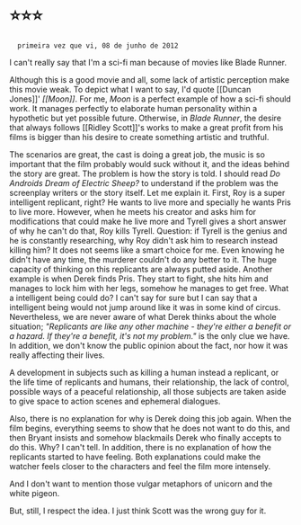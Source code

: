 # ⭐⭐⭐

	  primeira vez que vi, 08 de junho de 2012

I can't really say that I'm a sci-fi man because of movies like Blade Runner.

Although this is a good movie and all, some lack of artistic perception make this movie weak. To depict what I want to say, I'd quote [[Duncan Jones]]' _[[Moon]]_. For me, _Moon_ is a perfect example of how a sci-fi should work. It manages perfectly to elaborate human personality within a hypothetic but yet possible future. Otherwise, in _Blade Runner_, the desire that always follows [[Ridley Scott]]'s works to make a great profit from his films is bigger than his desire to create something artistic and truthful.

The scenarios are great, the cast is doing a great job, the music is so important that the film probably would suck without it, and the ideas behind the story are great. The problem is how the story is told. I should read _Do Androids Dream of Electric Sheep?_ to understand if the problem was the screenplay writers or the story itself. Let me explain it. First, Roy is a super intelligent replicant, right? He wants to live more and specially he wants Pris to live more. However, when he meets his creator and asks him for modifications that could make he live more and Tyrell gives a short answer of why he can't do that, Roy kills Tyrell. Question: if Tyrell is the genius and he is constantly researching, why Roy didn't ask him to research instead killing him? It does not seems like a smart choice for me. Even knowing he didn't have any time, the murderer couldn't do any better to it. The huge capacity of thinking on this replicants are always putted aside. Another example is when Derek finds Pris. They start to fight, she hits him and manages to lock him with her legs, somehow he manages to get free. What a intelligent being could do? I can't say for sure but I can say that a intelligent being would not jump around like it was in some kind of circus. Nevertheless, we are never aware of what Derek thinks about the whole situation; _"Replicants are like any other machine - they're either a benefit or a hazard. If they're a benefit, it's not my problem."_ is the only clue we have. In addition, we don't know the public opinion about the fact, nor how it was really affecting their lives.

A development in subjects such as killing a human instead a replicant, or the life time of replicants and humans, their relationship, the lack of control, possible ways of a peaceful relationship, all those subjects are taken aside to give space to action scenes and ephemeral dialogues.

Also, there is no explanation for why is Derek doing this job again. When the film begins, everything seems to show that he does not want to do this, and then Bryant insists and somehow blackmails Derek who finally accepts to do this. Why? I can't tell. In addition, there is no explanation of how the replicants started to have feeling. Both explanations could make the watcher feels closer to the characters and feel the film more intensely.

And I don't want to mention those vulgar metaphors of unicorn and the white pigeon.

But, still, I respect the idea. I just think Scott was the wrong guy for it.